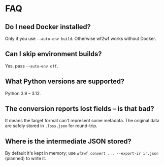 # FAQ

## Do I need Docker installed?
Only if you use `--auto-env build`. Otherwise wf2wf works without Docker.

## Can I skip environment builds?
Yes, pass `--auto-env off`.

## What Python versions are supported?
Python 3.9 – 3.12.

## The conversion reports lost fields – is that bad?
It means the target format can't represent some metadata. The original data are safely stored in `.loss.json` for round-trip.

## Where is the intermediate JSON stored?
By default it's kept in memory; use `wf2wf convert ... --export-ir ir.json` (planned) to write it.
